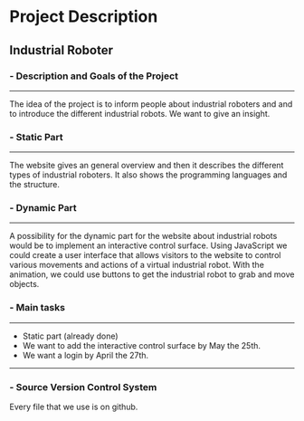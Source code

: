 # Project Description

## Industrial Roboter

### - Description and Goals of the Project 
---
The idea of the project is to inform people about industrial roboters and and to introduce the different industrial robots. We want to give an  insight.

### - Static Part
---
The website gives an general overview and then it
describes the different types of industrial roboters. It also shows the programming languages and the structure.

### - Dynamic Part
---
A possibility for the dynamic part for the website about industrial robots would be to implement an interactive control surface. Using JavaScript we could create a user interface that allows visitors to the website to control various movements and actions of a virtual industrial robot. With the animation, we could use buttons to get the industrial robot to grab and move objects. 

### - Main tasks
---
* Static part (already done)
* We want to add the interactive control surface by May the 25th.
* We want a login by April the 27th.
---

### - Source Version Control System
Every file that we use is on github.
